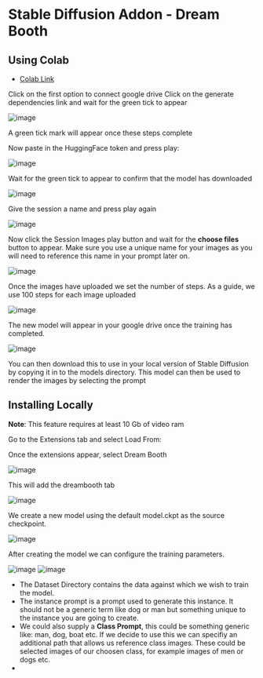# Stable Diffusion Addon - Dream Booth

## Using Colab

- [Colab Link](https://colab.research.google.com/github/TheLastBen/fast-stable-diffusion/blob/main/fast-DreamBooth.ipynb#scrollTo=O3KHGKqyeJp9)

Click on the first option to connect google drive
Click on the generate dependencies link and wait for the green tick to appear

![image](https://user-images.githubusercontent.com/12407183/206867762-0f10abf5-f7ff-4125-9f7a-aa98a249f44a.png)

A green tick mark will appear once these steps complete

Now paste in the HuggingFace token and press play:

![image](https://user-images.githubusercontent.com/12407183/206867925-5cf46ad1-9d39-4e06-b82e-6753e7258cbd.png)

Wait for the green tick to appear to confirm that the model has downloaded

![image](https://user-images.githubusercontent.com/12407183/206868045-e6d00065-1442-4eb5-b9e6-3ebb0d764238.png)

Give the session a name and press play again

![image](https://user-images.githubusercontent.com/12407183/206868102-122e62ce-a14b-4f56-8c07-91338fc9e170.png)

Now click the Session Images play button and wait for the **choose files** button to appear. Make sure you use a unique name for your images as you will need to reference this name in your prompt later on.

![image](https://user-images.githubusercontent.com/12407183/206868180-c9664b63-c052-4a3e-bcd5-04f1fc4bcec6.png)

Once the images have uploaded we set the number of steps. As a guide, we use 100 steps for each image uploaded

![image](https://user-images.githubusercontent.com/12407183/206868298-f4e9b557-bdd0-4686-8e7c-67c90b5a68ab.png)

The new model will appear in your google drive once the training has completed.

![image](https://user-images.githubusercontent.com/12407183/206870320-a1343480-f94e-495d-ac1a-643b713324ae.png)

You can then download this to use in your local version of Stable Diffusion by copying it in to the models directory. This model can then be used to render the images by selecting the prompt

## Installing Locally

**Note**: This feature requires at least 10 Gb of video ram

Go to the Extensions tab and select Load From:

Once the extensions appear, select Dream Booth

![image](https://user-images.githubusercontent.com/12407183/206799012-67dba0d9-f2b4-487a-a75a-f8ceeeedd55d.png)

This will add the dreambooth tab

![image](https://user-images.githubusercontent.com/12407183/206800119-23390cba-32e9-4d0f-878e-156f1928164e.png)

We create a new model using the default model.ckpt as the source checkpoint.

![image](https://user-images.githubusercontent.com/12407183/206800377-61178728-c508-473b-8d1a-c47ddea32195.png)


After creating the model we can configure the training parameters.

![image](https://user-images.githubusercontent.com/12407183/206865827-d1100936-ba1e-495e-9658-e36d2fce2673.png)
![image](https://user-images.githubusercontent.com/12407183/206865854-3ef3f0c5-060d-44ab-9f61-2af707a4cd54.png)


- The Dataset Directory contains the data against which we wish to train the model.
- The instance prompt is a prompt used to generate this instance. It should not be a generic term like dog or man but something unique to the instance you are going to create.
- We could also supply a **Class Prompt**, this could be something generic like: man, dog, boat etc. If we decide to use this we can specifiy an additional path that allows us reference class images. These could be selected images of our choosen class, for example images of men or dogs etc.
- 
